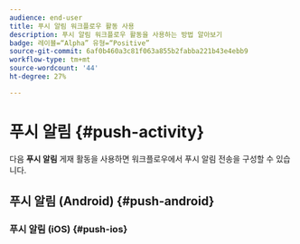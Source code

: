 ```yaml
---
audience: end-user
title: 푸시 알림 워크플로우 활동 사용
description: 푸시 알림 워크플로우 활동을 사용하는 방법 알아보기
badge: 레이블=“Alpha” 유형=“Positive”
source-git-commit: 6af0b460a3c81f063a855b2fabba221b43e4ebb9
workflow-type: tm+mt
source-wordcount: '44'
ht-degree: 27%

---
```



# 푸시 알림 {#push-activity}

다음 **푸시 알림** 게재 활동을 사용하면 워크플로우에서 푸시 알림 전송을 구성할 수 있습니다.

## 푸시 알림 (Android) {#push-android}

### 푸시 알림 (iOS) {#push-ios}

